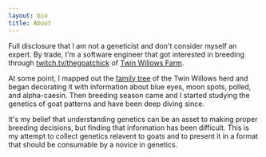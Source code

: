 ```yaml
---
layout: bio
title: About
---
```


Full disclosure that I am not a geneticist and don't consider myself an expert. By trade, I'm a software engineer that got interested in breeding through [twitch.tv/thegoatchick](https://twitch.tv/thegoatchick) of [Twin Willows Farm](http://www.twinwillowsfarm.net/).

At some point, I mapped out the [family tree](https://brainswax.github.io/thegoatchick/TwinWillowsFamilyTree.png) of the Twin Willows herd and began decorating it with information about blue eyes, moon spots, polled, and alpha-caesin. Then breeding season came and I started studying the genetics of goat patterns and have been deep diving since.

It's my belief that understanding genetics can be an asset to making proper breeding decisions, but finding that information has been difficult. This is my attempt to collect genetics relavent to goats and to present it in a format that should be consumable by a novice in genetics.
